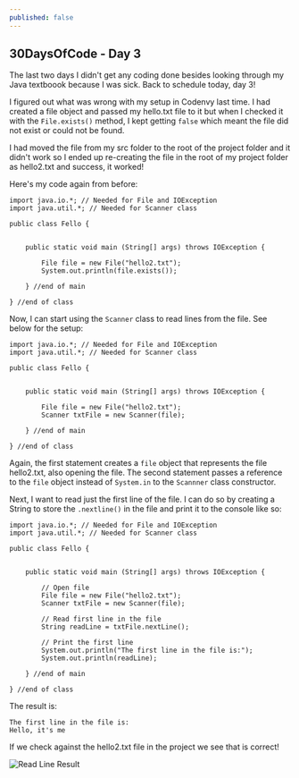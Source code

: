 ```yaml
---
published: false
---
```

## 30DaysOfCode - Day 3

The last two days I didn't get any coding done besides looking through my Java textboook because I was sick. Back to schedule today, day 3!

I figured out what was wrong with my setup in Codenvy last time. I had created a file object and passed my hello.txt file to it but when I checked it with the ```File.exists()``` method, I kept getting ```false``` which meant the file did not exist or could not be found. 

I had moved the file from my src folder to the root of the project folder and it didn't work so I ended up re-creating the file in the root of my project folder as hello2.txt and success, it worked! 

Here's my code again from before: 

```
import java.io.*; // Needed for File and IOException
import java.util.*; // Needed for Scanner class

public class Fello {
    
    
    public static void main (String[] args) throws IOException {
        
        File file = new File("hello2.txt");
        System.out.println(file.exists());
        
    } //end of main

} //end of class
```

Now, I can start using the ```Scanner``` class to read lines from the file. See below for the setup:

```
import java.io.*; // Needed for File and IOException
import java.util.*; // Needed for Scanner class

public class Fello {
    
    
    public static void main (String[] args) throws IOException {
        
        File file = new File("hello2.txt");
        Scanner txtFile = new Scanner(file);
        
    } //end of main

} //end of class
```

Again, the first statement creates a ```file``` object that represents the file hello2.txt, also opening the file. The second statement passes a reference to the ```file``` object instead of ```System.in``` to the ```Scannner``` class constructor.

Next, I want to read just the first line of the file. I can do so by creating a String to store the ```.nextline()``` in the file and print it to the console like so:

```
import java.io.*; // Needed for File and IOException
import java.util.*; // Needed for Scanner class

public class Fello {
    

    public static void main (String[] args) throws IOException {
        
        // Open file
        File file = new File("hello2.txt");
        Scanner txtFile = new Scanner(file);
        
        // Read first line in the file
        String readLine = txtFile.nextLine();
        
        // Print the first line
        System.out.println("The first line in the file is:");
        System.out.println(readLine);
        
    } //end of main

} //end of class
```

The result is:
```
The first line in the file is:
Hello, it's me
```

If we check against the hello2.txt file in the project we see that is correct!

![Read Line Result]({{site.baseurl}}/_posts/Fello--ReadLineResult.PNG)


